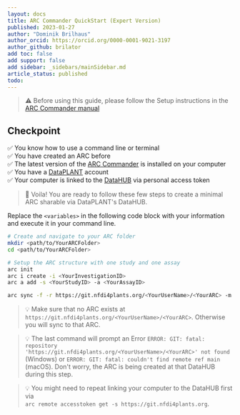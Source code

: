 ```yaml
---
layout: docs
title: ARC Commander QuickStart (Expert Version)
published: 2023-01-27
author: "Dominik Brilhaus"
author_orcid: https://orcid.org/0000-0001-9021-3197
author_github: brilator
add toc: false
add support: false
add sidebar: _sidebars/mainSidebar.md
article_status: published
todo:
---
```


> :warning: Before using this guide, please follow the Setup instructions in the [ARC Commander manual](https://nfdi4plants.org/nfdi4plants.knowledgebase/docs/implementation/ArcCommanderManual/index.html)

## Checkpoint

:white_check_mark: You know how to use a command line or terminal  
:white_check_mark: You have created an ARC before  
:white_check_mark: The latest version of the [ARC Commander](https://github.com/nfdi4plants/arcCommander/releases) is installed on your computer  
:white_check_mark: You have a [DataPLANT](https://register.nfdi4plants.org) account  
:white_check_mark: Your computer is linked to the [DataHUB](https://git.nfdi4plants.org) via personal access token

> :rocket: Voila! You are ready to follow these few steps to create a minimal ARC sharable via DataPLANT's DataHUB.

Replace the `<variables>` in the following code block with your information and execute it in your command line.

```bash
# Create and navigate to your ARC folder
mkdir <path/to/YourARCFolder>
cd <path/to/YourARCFolder>

# Setup the ARC structure with one study and one assay
arc init
arc i create -i <YourInvestigationID>
arc a add -s <YourStudyID> -a <YourAssayID>

arc sync -f -r https://git.nfdi4plants.org/<YourUserName>/<YourARC> -m "initialize ARC structure"
```

> 💡 Make sure that no ARC exists at `https://git.nfdi4plants.org/<YourUserName>/<YourARC>`. Otherwise you will sync to that ARC.

> 💡 The last command will prompt an Error `ERROR: GIT: fatal: repository 'https://git.nfdi4plants.org/<YourUserName>/<YourARC>' not found` (Windows) or `ERROR: GIT: fatal: couldn't find remote ref main` (macOS). Don't worry, the ARC is being created at that DataHUB during this step.

> 💡 You might need to repeat linking your computer to the DataHUB first via  
`arc remote accesstoken get -s https://git.nfdi4plants.org`.
